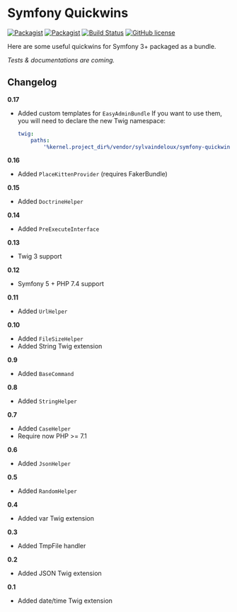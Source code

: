 Symfony Quickwins
=================

[![Packagist](https://img.shields.io/packagist/v/sylvaindeloux/symfony-quickwins.svg)](https://packagist.org/packages/sylvaindeloux/symfony-quickwins)
[![Packagist](https://img.shields.io/packagist/dt/sylvaindeloux/symfony-quickwins.svg)](https://packagist.org/packages/sylvaindeloux/symfony-quickwins)
[![Build Status](https://travis-ci.org/sylvaindeloux/symfony-quickwins.svg?branch=master)](https://travis-ci.org/sylvaindeloux/symfony-quickwins)
[![GitHub license](https://img.shields.io/badge/license-MIT-blue.svg)](https://github.com/sylvaindeloux/symfony-mailjet-transport/blob/master/LICENSE.md)

Here are some useful quickwins for Symfony 3+ packaged as a bundle.

*Tests & documentations are coming.*

Changelog
---------

**0.17**

* Added custom templates for `EasyAdminBundle` If you want to use them, you will need to declare the new Twig namespace:
  ````yaml
  twig:
      paths:
          '%kernel.project_dir%/vendor/sylvaindeloux/symfony-quickwins/templates': QuickwinsBundle
  ````

**0.16**

* Added `PlaceKittenProvider` (requires FakerBundle)

**0.15**

* Added `DoctrineHelper`

**0.14**

* Added `PreExecuteInterface`

**0.13**

* Twig 3 support

**0.12**

* Symfony 5 + PHP 7.4 support

**0.11**

* Added `UrlHelper`

**0.10**

* Added `FileSizeHelper`
* Added String Twig extension

**0.9**

* Added `BaseCommand`

**0.8**

* Added `StringHelper`

**0.7**

* Added `CaseHelper`
* Require now PHP >= 7.1

**0.6**

* Added `JsonHelper`

**0.5**

* Added `RandomHelper`

**0.4**

* Added var Twig extension

**0.3**

* Added TmpFile handler

**0.2**

* Added JSON Twig extension

**0.1**

* Added date/time Twig extension
